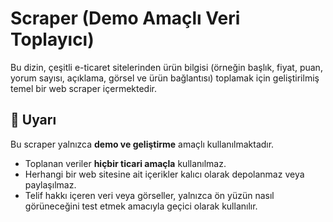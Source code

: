 # Scraper (Demo Amaçlı Veri Toplayıcı)

Bu dizin, çeşitli e-ticaret sitelerinden ürün bilgisi (örneğin başlık, fiyat, puan, yorum sayısı, açıklama, görsel ve ürün bağlantısı) toplamak için geliştirilmiş temel bir web scraper içermektedir.

## 🚨 Uyarı

Bu scraper yalnızca **demo ve geliştirme** amaçlı kullanılmaktadır.

- Toplanan veriler **hiçbir ticari amaçla** kullanılmaz.
- Herhangi bir web sitesine ait içerikler kalıcı olarak depolanmaz veya paylaşılmaz.
- Telif hakkı içeren veri veya görseller, yalnızca ön yüzün nasıl görüneceğini test etmek amacıyla geçici olarak kullanılır.
